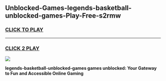 
## Unblocked-Games-legends-basketball-unblocked-games-Play-Free-s2rmw
<h3>
<a href="https://premium76.site?title=legends-basketball-unblocked-games&ref=21A">CLICK TO PLAY</a></h3>
<hr>

<h3>
<a href="https://premium76.site?title=legends-basketball-unblocked-games&ref=21A">CLICK 2 PLAY</a>
  
</h3>

<a href="https://premium76.site?title=legends-basketball-unblocked-games&ref=21A"><img src="https://clearcache.store/games.png"></a>


**legends-basketball-unblocked-games games unblocked: Your Gateway to Fun and Accessible Online Gaming**
